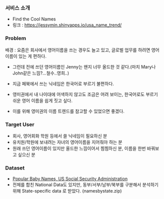 
### 서비스 소개
- Find the Cool Names
- 링크 : <a href="https://jessymin.shinyapps.io/usa_name_trend/">https://jessymin.shinyapps.io/usa_name_trend/</a>


### Problem

배경 : 요즘은 회사에서 영어이름을 쓰는 경우도 늘고 있고, 글로벌 업무를 하려면 영어이름이 있는 게 편하다.

- 그런데 전에 쓰던 영어이름인 Jenny는 왠지 너무 올드한 것 같다.(마치 Mary나 John같은 느낌?…철수..영희..)
- 지금 페북에서 쓰는 닉네임은 한국어로 부르기 불편하다.

- 영미권에서 내 나이대에 어색하지 않고도 조금은 어려 보이는, 한국어로도 부르기 쉬운 영어 이름을 쉽게 짓고 싶다.
- 이를 위해 영미권의 이름 트렌드를 참고할 수 있었으면 좋겠다.


### Target User
 - 회사, 영어회화 학원 등에서 쓸 닉네임이 필요하신 분
 - 유치원/학원에 보내려는 자녀의 영어이름을 지어줘야 하는 분
 - 원래 쓰던 영어이름이 있지만 올드한 느낌이어서 찜찜하신 분, 이름을 한번 바꿔보고 싶으신 분


### Dataset
 - <a href="https://www.ssa.gov/OACT/babynames/limits.html">Popular Baby Names, US Social Security Administration</a>
 - 전체를 합친 National Data도 있지만, 동부/서부/남부/북부를 구분해서 분석하기 위해 State-specific data 로 받았다. (namesbystate.zip)
